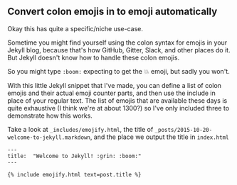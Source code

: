 ## Convert colon emojis in to emoji automatically

Okay this has quite a specific/niche use-case.

Sometime you might find yourself using the colon syntax for emojis in your Jekyll blog, because that's how GitHub, Gitter, Slack, and other places do it. But Jekyll doesn't know how to handle these colon emojis.

So you might type `:boom:` expecting to get the 💥 emoji, but sadly you won't.

With this little Jekyll snippet that I've made, you can define a list of colon emojis and their actual emoji counter parts, and then use the include in place of your regular text. The list of emojis that are available these days is quite exhaustive (I think we're at about 1300?) so I've only included three to demonstrate how this works.

Take a look at `_includes/emojify.html`, the title of `_posts/2015-10-20-welcome-to-jekyll.markdown`, and the place we output the title in `index.html`

```
---
title:  "Welcome to Jekyll! :grin: :boom:"
---
```

```
{% include emojify.html text=post.title %}
```

